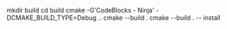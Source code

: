 mkdir build
cd build
cmake -G'CodeBlocks - Ninja' -DCMAKE_BUILD_TYPE=Debug ..
cmake --build .
cmake --build . -- install
